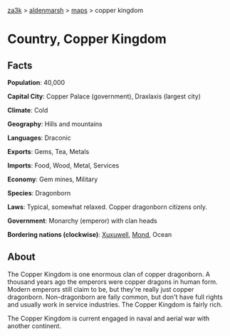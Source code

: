 [za3k](/) > [aldenmarsh](/aldenmarsh/) > [maps](maps) > copper kingdom

# Country, Copper Kingdom
## Facts
**Population**: 40,000

**Capital City**: Copper Palace (government), Draxlaxis (largest city)

**Climate**: Cold

**Geography**: Hills and mountains

**Languages**: Draconic

**Exports**: Gems, Tea, Metals

**Imports**: Food, Wood, Metal, Services

**Economy**: Gem mines, Military

**Species**: Dragonborn

**Laws**: Typical, somewhat relaxed. Copper dragonborn citizens only.

**Government**: Monarchy (emperor) with clan heads

**Bordering nations (clockwise)**: [Xuxuwell](xuxuwell), [Mond](mond), Ocean

## About
The Copper Kingdom is one enormous clan of copper dragonborn. A thousand years ago the emperors were copper dragons in human form. Modern emperors still claim to be, but they're really just copper dragonborn.
Non-dragonborn are faily common, but don't have full rights and usually work in service industries. The Copper Kingdom is fairly rich.

The Copper Kingdom is current engaged in naval and aerial war with another continent.

